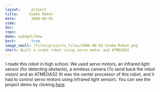 ```yaml
---
layout:     project
title:     Snake Robot
date:       2006-08-02
code:
doc:
repo:
demo: aib4gIL74ew
best:       true
image_small: /files/projects_files/2006-08-02-Snake-Robot.png
short: Built a snake robot using servo motor and ATMEGA32
---
```


I made this robot in high school. We used servo motors, an infrared light sensor (for detecting obstacle), a wireless camera (To send back the robot vision) and an ATMEGA32 (It was the center processor of this robot, and it had to control servo motors using infrared light sensor). You can see the project demo by clicking [*here*](https://pnikdel.tinytake.com/sf/MzM1ODk1XzE5NjQ4Mjk).
